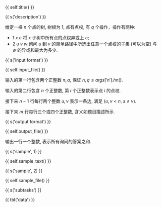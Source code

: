 {{ self.title() }}

{{ s('description') }}

给定一棵 $n$ 个点的树, 树根为 $1$, 点有点权, 有 $q$ 个操作，操作有两种:

- $1~x~c$ 将 $x$ 子树中所有点的点权异或上 $c$;
- $2~u~v~w$ 询问 $u$ 到 $v$ 的简单路径中所选出任意一个点权的子集 (可以为空) 与 $w$ 的异或和最大为多少.

{{ s('input format') }}

{{ self.input_file() }}

输入的第一行包含两个正整数 $n, q$, 保证 $n, q \le {{ args['n'].hn() }}$.

输入的第二行包含 $n$ 个正整数, 第 $i$ 个正整数表示点 $i$ 的点权.

接下来 $n - 1$ 行每行两个整数 $u, v$ 表示一条边, 满足 ($u, v < n, u \neq v$).

接下来 $m$ 行每行三个或四个正整数, 含义如题目描述所示.

{{ s('output format') }}

{{ self.output_file() }}

输出一行一个整数, 表示所有询问的答案之和.

{{ s('sample', 1) }}

{{ self.sample_text() }}

{{ s('sample', 2) }}

{{ self.sample_file() }}

{{ s('subtasks') }}

{{ tbl('data') }}